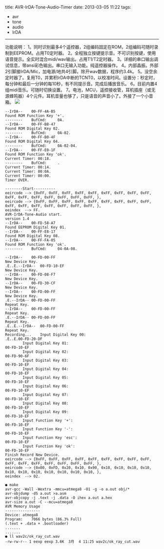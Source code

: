 title: AVR-IrDA-Tone-Audio-Timer
date: 2013-03-05 11:22
tags:
- avr
- tone
- audio
- IrDA
---
功能说明：
1。同时识别最多4个遥控器，2组编码固定在ROM，2组编码可随时录制到EEPROM。占用T0定时器。
2。全程独立按键提示音。不可识别按键，使用语音提示。全实时混合midi/wav输出。占用T1/T2定时器。
3。详细的串口输出调试信息，带ansi彩色输出。串口无输入功能。纯遥控器操作。
4。内部晶振。外部2引脚接IrDA/Mic，加电源/地共4引脚。除开wav数据，程序约3.4k。
5。没空余定时器了。复用T0，并累积IrDA中断的TCNT0，以校准时间。设置分：秒定时，每分钟和最后一分钟的每10秒，有不同提示音。完成后播放音乐。
6。目前内置4组midi音乐。可随时切换设置。
7。电池，MCU，遥控接收管，耳机插座（或无源蜂鸣器）4个元件。耳机音量也够了，只是语音的声音小了。外接了一个小音箱。
![](/img/irda1.jpg)
```
--IrDA--    00-FF-4A-B5
Found ROM Function Key '+'.
--------    BufCmd:     0A.
--IrDA--    00-FF-B8-47
Found ROM Digital Key 02.
--------    BufCmd:     0A-02.
--IrDA--    00-FF-B0-4F
Found ROM Digital Key 04.
--------    BufCmd:     0A-02-04.
--IrDA--    00-FF-E0-1F
Found ROM Function Key 'ok'.
Current Timer: 00:18.
--------    BufCmd:     .
Current Timer: 00:14.
Current Timer: 00:0A.
Current Timer: 00:00.
Timer OVER.
```
```
--------Start----------
eeircode --> {0xFF, 0xFF, 0xFF, 0xFF, 0xFF, 0xFF, 0xFF, 0xFF, 0xFF, 0xFF, 0xFF, 0xFF, 0xFF, 0xFF, 0xFF, 0xFF, },
eeircode --> {0xFF, 0xFF, 0xFF, 0xFF, 0xFF, 0xFF, 0xFF, 0xFF, 0xFF, 0xFF, 0xFF, 0xFF, 0xFF, 0xFF, 0xFF, 0xFF, },
eeindex  --> FF.
AVR-IrDA-Tone-Audio start.
version 1.4
--IrDA--    00-FD-58-A7
Found EEPROM Digital Key 01.
--IrDA--    00-FF-E8-17
Found ROM Digital Key 08.
--IrDA--    00-FF-FA-05
Found ROM Function Key 'ok'.
--------    BufCmd:     04-0A-08.
```
```
--IrDA--    00-FD-00-FF
New Device Key.
.E..E.--IrDA--  00-FD-10-EF
New Device Key.
--IrDA--    00-FD-08-F7
New Device Key.
--IrDA--    00-FD-30-CF
New Device Key.
--IrDA--    00-FD-00-FF
New Device Key.
.E.--IrDA-- 00-FD-00-FF
Repeat Key.
--IrDA--    00-FD-00-FF
Repeat Key.
.E.--IrDA-- 00-FD-00-FF
Repeat Key.
.E..E.--IrDA--  00-FD-00-FF
Repeat Key.
Recording...    Input Digital Key 00:
.E..E.00-FD-20-DF
        Input Digital Key 01:
00-FD-10-EF
        Input Digital Key 02:
00-FD-90-6F
        Input Digital Key 03:
00-FD-10-EF
        Input Digital Key 04:
00-FD-10-EF
        Input Digital Key 05:
00-FD-10-EF
        Input Digital Key 06:
00-FD-10-EF
        Input Digital Key 07:
00-FD-10-EF
        Input Digital Key 08:
00-FD-10-EF
        Input Digital Key 09:
00-FD-10-EF
        Input Function Key '+':
00-FD-10-EF
        Input Function Key '-':
00-FD-10-EF
        Input Function Key 'esc':
00-FD-10-EF
        Input Function Key 'ok':
00-FD-10-EF
Finish Record New Device.
eeircode --> {0xFF, 0xFF, 0xFF, 0xFF, 0xFF, 0xFF, 0xFF, 0xFF, 0xFF, 0xFF, 0xFF, 0xFF, 0xFF, 0xFF, 0xFF, 0xFF, },
eeircode --> {0x00, 0xFD, 0x20, 0x10, 0x90, 0x10, 0x10, 0x10, 0x10, 0x10, 0x10, 0x10, 0x10, 0x10, 0x10, 0x10, },
eeindex  --> 02.
```
```
● make
avr-gcc -Wall -Wextra -mmcu=atmega8 -O1 -g -o a.out obj/*
avr-objdump -dS a.out >a.asm
avr-objcopy -j .text -j .data -O ihex a.out a.hex
avr-size a.out -C --mcu=atmega8
AVR Memory Usage
----------------
Device: atmega8
Program:    7066 bytes (86.3% Full)
(.text + .data + .bootloader)
.......
.......
● ll wav2c/ok_ray_cut.wav 
-rw-rw-r-- 1 eexp eexp 3.6K  3月  4 11:25 wav2c/ok_ray_cut.wav
```
